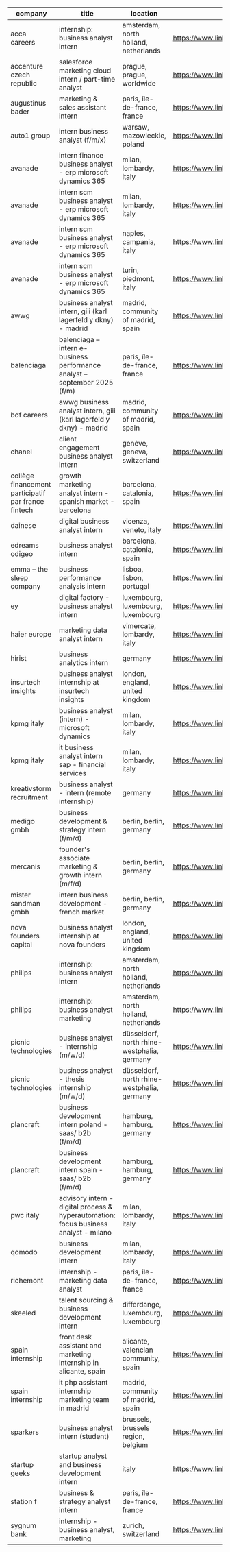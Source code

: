 |company|title|location|link|
|---|---|---|---|
|acca careers|internship: business analyst intern|amsterdam, north holland, netherlands|https://www.linkedin.com/jobs/view/4285621339|
|accenture czech republic|salesforce marketing cloud intern / part-time analyst|prague, prague, worldwide|https://www.linkedin.com/jobs/view/4256550426|
|augustinus bader|marketing & sales assistant intern|paris, île-de-france, france|https://www.linkedin.com/jobs/view/4267806269|
|auto1 group|intern business analyst (f/m/x)|warsaw, mazowieckie, poland|https://www.linkedin.com/jobs/view/4278529443|
|avanade|intern finance business analyst - erp microsoft dynamics 365|milan, lombardy, italy|https://www.linkedin.com/jobs/view/4215833492|
|avanade|intern scm business analyst - erp microsoft dynamics 365|milan, lombardy, italy|https://www.linkedin.com/jobs/view/4201257929|
|avanade|intern scm business analyst - erp microsoft dynamics 365|naples, campania, italy|https://www.linkedin.com/jobs/view/4260942189|
|avanade|intern scm business analyst - erp microsoft dynamics 365|turin, piedmont, italy|https://www.linkedin.com/jobs/view/4201260579|
|awwg|business analyst intern, giii (karl lagerfeld y dkny) - madrid|madrid, community of madrid, spain|https://www.linkedin.com/jobs/view/4250576654|
|balenciaga|balenciaga – intern e-business performance analyst – september 2025 (f/m)|paris, île-de-france, france|https://www.linkedin.com/jobs/view/4278079084|
|bof careers|awwg business analyst intern, giii (karl lagerfeld y dkny) - madrid|madrid, community of madrid, spain|https://www.linkedin.com/jobs/view/4248587177|
|chanel|client engagement business analyst intern|genève, geneva, switzerland|https://www.linkedin.com/jobs/view/4283020756|
|collège financement participatif par france fintech|growth marketing analyst intern - spanish market - barcelona|barcelona, catalonia, spain|https://www.linkedin.com/jobs/view/4286166503|
|dainese|digital business analyst intern|vicenza, veneto, italy|https://www.linkedin.com/jobs/view/4278947391|
|edreams odigeo|business analyst intern|barcelona, catalonia, spain|https://www.linkedin.com/jobs/view/4235430154|
|emma – the sleep company|business performance analysis intern|lisboa, lisbon, portugal|https://www.linkedin.com/jobs/view/4225739454|
|ey|digital factory - business analyst intern|luxembourg, luxembourg, luxembourg|https://www.linkedin.com/jobs/view/4268276913|
|haier europe|marketing data analyst intern|vimercate, lombardy, italy|https://www.linkedin.com/jobs/view/4274631119|
|hirist|business analytics intern|germany|https://www.linkedin.com/jobs/view/4282800156|
|insurtech insights|business analyst internship at insurtech insights|london, england, united kingdom|https://www.linkedin.com/jobs/view/4271467826|
|kpmg italy|business analyst (intern) - microsoft dynamics|milan, lombardy, italy|https://www.linkedin.com/jobs/view/4270299616|
|kpmg italy|it business analyst intern sap - financial services|milan, lombardy, italy|https://www.linkedin.com/jobs/view/4266189232|
|kreativstorm recruitment|business analyst - intern (remote internship)|germany|https://www.linkedin.com/jobs/view/4284198961|
|medigo gmbh|business development & strategy intern (f/m/d)|berlin, berlin, germany|https://www.linkedin.com/jobs/view/4230838075|
|mercanis|founder's associate marketing & growth intern (m/f/d)|berlin, berlin, germany|https://www.linkedin.com/jobs/view/4249952984|
|mister sandman gmbh|intern business development - french market|berlin, berlin, germany|https://www.linkedin.com/jobs/view/4278048224|
|nova founders capital|business analyst internship at nova founders|london, england, united kingdom|https://www.linkedin.com/jobs/view/4270264449|
|philips|internship: business analyst intern|amsterdam, north holland, netherlands|https://www.linkedin.com/jobs/view/4281094506|
|philips|internship: business analyst marketing|amsterdam, north holland, netherlands|https://www.linkedin.com/jobs/view/4281046322|
|picnic technologies|business analyst - internship (m/w/d)|düsseldorf, north rhine-westphalia, germany|https://www.linkedin.com/jobs/view/4190609916|
|picnic technologies|business analyst - thesis internship (m/w/d)|düsseldorf, north rhine-westphalia, germany|https://www.linkedin.com/jobs/view/4190487310|
|plancraft|business development intern poland - saas/ b2b (f/m/d)|hamburg, hamburg, germany|https://www.linkedin.com/jobs/view/4228951346|
|plancraft|business development intern spain - saas/ b2b (f/m/d)|hamburg, hamburg, germany|https://www.linkedin.com/jobs/view/4228952067|
|pwc italy|advisory intern - digital process & hyperautomation: focus business analyst - milano|milan, lombardy, italy|https://www.linkedin.com/jobs/view/4266636864|
|qomodo|business development intern|milan, lombardy, italy|https://www.linkedin.com/jobs/view/4282111663|
|richemont|internship - marketing data analyst|paris, île-de-france, france|https://www.linkedin.com/jobs/view/4277243165|
|skeeled|talent sourcing & business development intern|differdange, luxembourg, luxembourg|https://www.linkedin.com/jobs/view/4272096131|
|spain internship|front desk assistant and marketing internship in alicante, spain|alicante, valencian community, spain|https://www.linkedin.com/jobs/view/4061492677|
|spain internship|it php assistant internship marketing team in madrid|madrid, community of madrid, spain|https://www.linkedin.com/jobs/view/4061483855|
|sparkers|business analyst intern (student)|brussels, brussels region, belgium|https://www.linkedin.com/jobs/view/4263982961|
|startup geeks|startup analyst and business development intern|italy|https://www.linkedin.com/jobs/view/4280698593|
|station f|business & strategy analyst intern|paris, île-de-france, france|https://www.linkedin.com/jobs/view/4284133445|
|sygnum bank|internship - business analyst, marketing|zurich, switzerland|https://www.linkedin.com/jobs/view/4281278574|